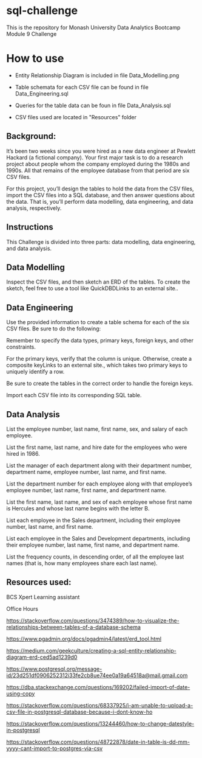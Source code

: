 # sql-challenge
This is the repository for Monash University Data Analytics Bootcamp Module 9 Challenge

# How to use
- Entity Relationship Diagram is included in file Data_Modelling.png
  
- Table schemata for each CSV file can be found in file Data_Engineering.sql
  
- Queries for the table data can be foun in file Data_Analysis.sql
  
- CSV files used are located in "Resources" folder 

Background:
--------------------------------------------------------------------------------------------------------------------------------
It’s been two weeks since you were hired as a new data engineer at Pewlett Hackard (a fictional company). Your first major task is to do a research project about people whom the company employed during the 1980s and 1990s. All that remains of the employee database from that period are six CSV files.

For this project, you’ll design the tables to hold the data from the CSV files, import the CSV files into a SQL database, and then answer questions about the data. That is, you’ll perform data modelling, data engineering, and data analysis, respectively.

Instructions
--------------------------------------------------------------------------------------------------------------------------------

This Challenge is divided into three parts: data modelling, data engineering, and data analysis.

Data Modelling
--------------------------------------------------------------------------------------------------------------------------------

Inspect the CSV files, and then sketch an ERD of the tables. To create the sketch, feel free to use a tool like QuickDBDLinks to an external site..

Data Engineering
--------------------------------------------------------------------------------------------------------------------------------

Use the provided information to create a table schema for each of the six CSV files. Be sure to do the following:

Remember to specify the data types, primary keys, foreign keys, and other constraints.

For the primary keys, verify that the column is unique. Otherwise, create a composite keyLinks to an external site., which takes two primary keys to uniquely identify a row.

Be sure to create the tables in the correct order to handle the foreign keys.

Import each CSV file into its corresponding SQL table.

Data Analysis
--------------------------------------------------------------------------------------------------------------------------------

List the employee number, last name, first name, sex, and salary of each employee.

List the first name, last name, and hire date for the employees who were hired in 1986.

List the manager of each department along with their department number, department name, employee number, last name, and first name.

List the department number for each employee along with that employee’s employee number, last name, first name, and department name.

List the first name, last name, and sex of each employee whose first name is Hercules and whose last name begins with the letter B.

List each employee in the Sales department, including their employee number, last name, and first name.

List each employee in the Sales and Development departments, including their employee number, last name, first name, and department name.

List the frequency counts, in descending order, of all the employee last names (that is, how many employees share each last name).

Resources used:
--------------------------------------------------------------------------------------------------------------------------------
BCS Xpert Learning assistant 

Office Hours

https://stackoverflow.com/questions/3474389/how-to-visualize-the-relationships-between-tables-of-a-database-schema

https://www.pgadmin.org/docs/pgadmin4/latest/erd_tool.html

https://medium.com/geekculture/creating-a-sql-entity-relationship-diagram-erd-ced5ad1239d0

https://www.postgresql.org/message-id/23d251df0906252312i33fe2cb8ue74ee0a19a64518a@mail.gmail.com

https://dba.stackexchange.com/questions/169202/failed-import-of-date-using-copy

https://stackoverflow.com/questions/68337925/i-am-unable-to-upload-a-csv-file-in-postgresql-database-because-i-dont-know-ho

https://stackoverflow.com/questions/13244460/how-to-change-datestyle-in-postgresql

https://stackoverflow.com/questions/48722878/date-in-table-is-dd-mm-yyyy-cant-import-to-postgres-via-csv

